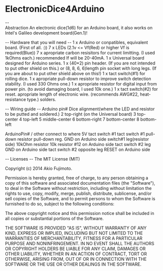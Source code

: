 ElectronicDice4Arduino
======================


--  
Abstraction
An electronic dice(1d6) for an Arduino board, it also works on Intel's Galileo development board(Gen.1)!


--  Hardware that you will need  --
1 x Arduino or conpatibles, equivalent board. (First of all. :)) 
7 x LEDs (2.1v <= Vf(Red) or higher Vf is required(Blue))
7 x apropriate carbon resisitors for current limitting. (I used 1kOhms each.) recommended If will be 20-40mA.
1 x Universal board designed for Arduino series.
1 x (40*2) pin header. (If you are not intended to put other shield on this.)
or (8, 8, 6, 6)length pin socket with long legs.  (If you are about to put other shield above on this!)
1 x tact switch(#1) for rolling dice.
1 x apropriate pull-down resistor to improve switch detection stability.  (I used 330 Ohms one.)
1 x apropriate resistor for digital input from power pin. (to avoid damaging board, I used 10k one.)
1 x tact switch(#2) for reset.
apropriate length of electronic wire. (recommends AWG#22, heat-resistance type.)
solders.

-- Wiring guide --
Arduino pin#      Dice alignment(where the LED and resistor to be putted and soldered.)
2                 top-right (on the Universal board)
3                 top-center
4                 top-left
5                 middle-center
6                 bottom-right
7                 bottom-center
8                 bottom-left

ArduinoPin# / other         connect to where
5V                          tact switch #1
tact switch #1              pull-down resistor
pull-down reg.              GND on Arduino side
switch#1 leg(resistor side) 10kOhm resistor
10k resistor                #12 on Arduino side
tact switch #2 leg          GND on Arduino side
tact switch #2 opposite leg RESET on Arduino side


--  Licenses  --
The MIT License (MIT)

Copyright (c) 2014 Akio Fujimoto.

Permission is hereby granted, free of charge, to any person obtaining a copy
of this software and associated documentation files (the "Software"), to deal
in the Software without restriction, including without limitation the rights
to use, copy, modify, merge, publish, distribute, sublicense, and/or sell
copies of the Software, and to permit persons to whom the Software is
furnished to do so, subject to the following conditions:

The above copyright notice and this permission notice shall be included in
all copies or substantial portions of the Software.

THE SOFTWARE IS PROVIDED "AS IS", WITHOUT WARRANTY OF ANY KIND, EXPRESS OR
IMPLIED, INCLUDING BUT NOT LIMITED TO THE WARRANTIES OF MERCHANTABILITY,
FITNESS FOR A PARTICULAR PURPOSE AND NONINFRINGEMENT. IN NO EVENT SHALL THE
AUTHORS OR COPYRIGHT HOLDERS BE LIABLE FOR ANY CLAIM, DAMAGES OR OTHER
LIABILITY, WHETHER IN AN ACTION OF CONTRACT, TORT OR OTHERWISE, ARISING FROM,
OUT OF OR IN CONNECTION WITH THE SOFTWARE OR THE USE OR OTHER DEALINGS IN
THE SOFTWARE.
